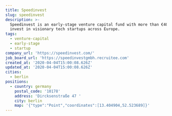 ```yaml
---
title: Speedinvest
slug: speedinvest
description: >-
  Speedinvest is an early-stage venture capital fund with more than €400m to
  invest in visionary tech startups across Europe.
tags:
  - venture-capital
  - early-stage
  - startup
company_url: 'https://speedinvest.com/'
job_board_url: 'https://speedinvestgmbh.recruitee.com'
created_at: '2020-04-04T15:00:08.626Z'
updated_at: '2020-04-04T15:00:08.626Z'
cities:
  - berlin
positions:
  - country: germany
    postal_code: '10178'
    address: 'Dircksenstraße 47 '
    city: berlin
    map: '{"type":"Point","coordinates":[13.404904,52.523689]}'
---
```


